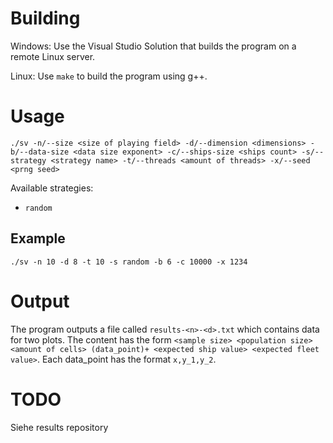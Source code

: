 # Building

Windows: Use the Visual Studio Solution that builds the program on a remote Linux server.

Linux: Use `make` to build the program using g++.

# Usage

`./sv -n/--size <size of playing field> -d/--dimension <dimensions> -b/--data-size <data size exponent> -c/--ships-size <ships count> -s/--strategy <strategy name> -t/--threads <amount of threads> -x/--seed <prng seed>`

Available strategies:
- `random`

## Example
`./sv -n 10 -d 8 -t 10 -s random -b 6 -c 10000 -x 1234`

# Output

The program outputs a file called `results-<n>-<d>.txt` which contains data for two plots.
The content has the form `<sample size> <population size> <amount of cells> (data_point)+ <expected ship value> <expected fleet value>`.
Each data_point has the format `x,y_1,y_2`.

# TODO

Siehe results repository
